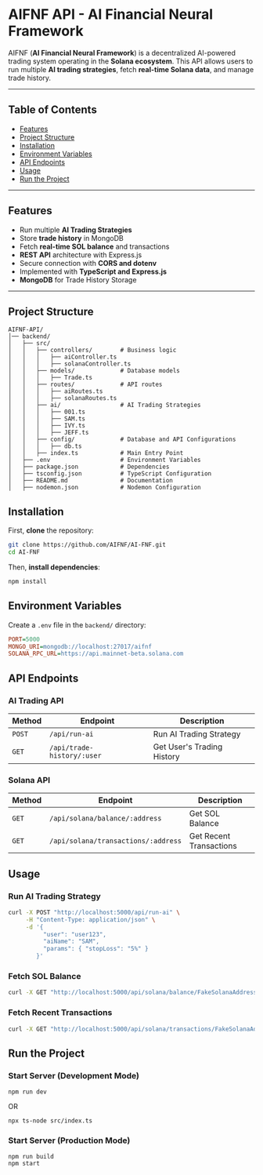 # AIFNF API - AI Financial Neural Framework

AIFNF (**AI Financial Neural Framework**) is a decentralized AI-powered trading system operating in the **Solana ecosystem**. This API allows users to run multiple **AI trading strategies**, fetch **real-time Solana data**, and manage trade history.

---

## Table of Contents
- [Features](#features)
- [Project Structure](#project-structure)
- [Installation](#installation)
- [Environment Variables](#environment-variables)
- [API Endpoints](#api-endpoints)
- [Usage](#usage)
- [Run the Project](#run-the-project)

---

## Features
- Run multiple **AI Trading Strategies**
- Store **trade history** in MongoDB
- Fetch **real-time SOL balance** and transactions
- **REST API** architecture with Express.js
- Secure connection with **CORS and dotenv**
- Implemented with **TypeScript and Express.js**
- **MongoDB** for Trade History Storage  

---

## Project Structure
```
AIFNF-API/
│── backend/
│   ├── src/
│   │   ├── controllers/        # Business logic
│   │   │   ├── aiController.ts
│   │   │   ├── solanaController.ts
│   │   ├── models/             # Database models
│   │   │   ├── Trade.ts
│   │   ├── routes/             # API routes
│   │   │   ├── aiRoutes.ts
│   │   │   ├── solanaRoutes.ts
│   │   ├── ai/                 # AI Trading Strategies
│   │   │   ├── 001.ts
│   │   │   ├── SAM.ts
│   │   │   ├── IVY.ts
│   │   │   ├── JEFF.ts
│   │   ├── config/             # Database and API Configurations
│   │   │   ├── db.ts
│   │   ├── index.ts            # Main Entry Point
│   ├── .env                    # Environment Variables
│   ├── package.json            # Dependencies
│   ├── tsconfig.json           # TypeScript Configuration
│   ├── README.md               # Documentation
│   ├── nodemon.json            # Nodemon Configuration
```

## Installation

First, **clone** the repository:
```sh
git clone https://github.com/AIFNF/AI-FNF.git
cd AI-FNF
```

Then, **install dependencies**:
```sh
npm install
```

## Environment Variables

Create a `.env` file in the `backend/` directory:
```ini
PORT=5000
MONGO_URI=mongodb://localhost:27017/aifnf
SOLANA_RPC_URL=https://api.mainnet-beta.solana.com
```

## API Endpoints

### **AI Trading API**

| Method | Endpoint | Description |
|--------|---------|-------------|
| `POST` | `/api/run-ai` | Run AI Trading Strategy |
| `GET`  | `/api/trade-history/:user` | Get User's Trading History |

### **Solana API**

| Method | Endpoint | Description |
|--------|---------|-------------|
| `GET`  | `/api/solana/balance/:address` | Get SOL Balance |
| `GET`  | `/api/solana/transactions/:address` | Get Recent Transactions |

## Usage

### Run AI Trading Strategy
```sh
curl -X POST "http://localhost:5000/api/run-ai" \
     -H "Content-Type: application/json" \
     -d '{
          "user": "user123",
          "aiName": "SAM",
          "params": { "stopLoss": "5%" }
        }'
```

### Fetch SOL Balance
```sh
curl -X GET "http://localhost:5000/api/solana/balance/FakeSolanaAddress123"
```

### Fetch Recent Transactions
```sh
curl -X GET "http://localhost:5000/api/solana/transactions/FakeSolanaAddress123"
```

## Run the Project

### Start Server (Development Mode)
```
npm run dev
```

OR  
```
npx ts-node src/index.ts
```

### Start Server (Production Mode)
```
npm run build
npm start
```